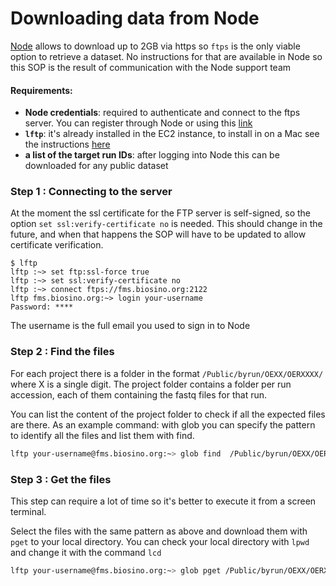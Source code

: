 
# Downloading data from Node

[Node](https://www.biosino.org/node/index) allows to download up to 2GB via https so `ftps` is the only viable option to retrieve a dataset.
No instructions for that are available in Node so this SOP is the result of communication with the Node support team

#### Requirements:
- **Node credentials**: required to authenticate and connect to the ftps server. You can register through Node or using this [link](https://www.biosino.org/bmdcRegist/register)
- **`lftp`**: it's already installed in the EC2 instance, to install in on a Mac see the instructions [here](https://brewinstall.org/install-lftp-on-mac-with-brew/)
- **a list of the target run IDs**: after logging into Node this can be downloaded for any public dataset 

### Step 1 :  Connecting to the server
At the moment the ssl certificate for the FTP server is self-signed, so the option `set ssl:verify-certificate no` is needed. This should change in the future, and when that happens the SOP will have to be updated to allow certificate verification.
```
$ lftp
lftp :~> set ftp:ssl-force true
lftp :~> set ssl:verify-certificate no
lftp :~> connect ftps://fms.biosino.org:2122
lftp fms.biosino.org:~> login your-username
Password: ****
```
The username is the full email you used to sign in to Node

### Step 2 : Find the files
For each project there is a folder in the format `/Public/byrun/OEXX/OERXXXX/` where X is a single digit. The project folder contains a folder per run accession, each of them containing the fastq files for that run.

You can list the content of the project folder to check if all the expected files are there.
As an example command: with glob you can specify the pattern to identify all the files and list them with find.
```bash
lftp your-username@fms.biosino.org:~> glob find  /Public/byrun/OEXX/OERXXXX/OERXXXX*/*.fq.gz
```


### Step 3 : Get the files
This step can require a lot of time so it's better to execute it from a screen terminal.

Select the files with the same pattern as above and download them with `pget` to your local directory. 
You can check your local directory with `lpwd` and change it with the command `lcd`
```bash
lftp your-username@fms.biosino.org:~> glob pget /Public/byrun/OEXX/OERXXXX/OERXXXX*/*.fq.gz
```
